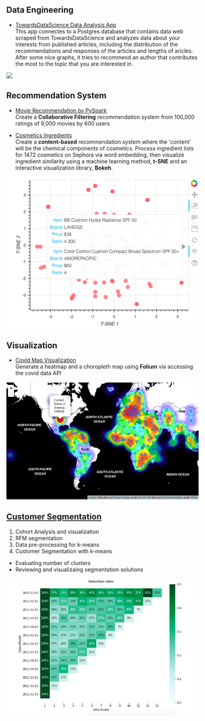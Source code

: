 ## Data Engineering
+ [TowardsDataScience Data Analysis App](https://github.com/xxionias/TowardsDataScienceAnalysis)  
This app connectes to a Postgres database that contains data web scraped from TowardsDataScience and analyzes data about your interests from published articles, including the distribution of the recommendations and responses of the articles and lengths of aricles. After some nice graphs, it tries to recommend an author that contributes the most to the topic that you are interested in.

[![](https://j.gifs.com/gpLYrk.gif)](https://youtu.be/ePhAuf2jVTQ)

## Recommendation System
+ [Movie Recommendation by PySpark](https://github.com/xxionias/mystudynotes/tree/master/BigDataWithPySpark/RecommendationEngines)  
Create a **Collaborative Filtering** recommendation system from 100,000 ratings of 9,000 movies by 600 users  

+ [Cosmetics Ingredients](https://github.com/xxionias/CosmeticsIngredients.git)   
Create a **content-based** recommendation system where the 'content' will be the chemical components of cosmetics. Process ingredient lists for 1472 cosmetics on Sephora via word embedding, then visualize ingredient similarity using a machine learning method, **t-SNE** and an interactive visualization library, **Bokeh**.

![](images/bokehplot.png)

## Visualization
+ [Covid Map Visualization](https://github.com/xxionias/covidmap.git)  
Generate a heatmap and a choropleth map using **Folium** via accessing the covid data API

![](images/map2.png)

## [Customer Segmentation](https://github.com/xxionias/CustomerSegmentation.git)
1. Cohort Analysis and visualization
2. RFM segmentation
3. Data pre-processing for k-means
4. Customer Segmentation with k-means
+ Evaluating number of clusters
+ Reviewing and visualizaing segmentation solutions

![](images/retentionRates.png)





